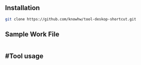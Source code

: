 



## Installation
~~~bash
git clone https://github.com/knowhw/tool-deskop-shortcut.git
~~~

## Sample Work File
~~~

~~~

## #Tool usage

~~~python

~~~




